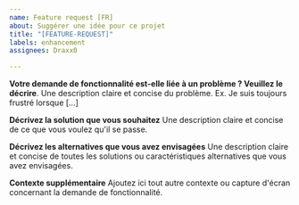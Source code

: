 ```yaml
---
name: Feature request [FR]
about: Suggérer une idée pour ce projet
title: "[FEATURE-REQUEST]"
labels: enhancement
assignees: Draxx0

---
```


**Votre demande de fonctionnalité est-elle liée à un problème ? Veuillez le décrire**.
Une description claire et concise du problème. Ex. Je suis toujours frustré lorsque [...]

**Décrivez la solution que vous souhaitez**
Une description claire et concise de ce que vous voulez qu'il se passe.

**Décrivez les alternatives que vous avez envisagées**
Une description claire et concise de toutes les solutions ou caractéristiques alternatives que vous avez envisagées.

**Contexte supplémentaire**
Ajoutez ici tout autre contexte ou capture d'écran concernant la demande de fonctionnalité.

